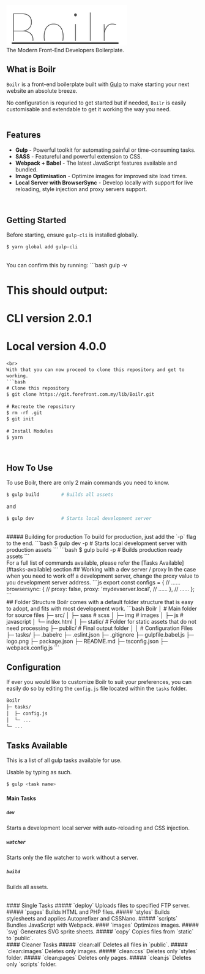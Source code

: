![Why Hello There!](logo.png)  
The Modern Front-End Developers Boilerplate.

## What is Boilr
`Boilr` is a front-end boilerplate built with [Gulp](https://gulpjs.com/) to make starting your next website an absolute breeze.

No configuration is requried to get started but if needed, `Boilr` is easily customisable and extendable to get it working the way you need.
<br>
<br>

## Features
- **Gulp** - Powerful toolkit for automating painful or time-consuming tasks.
- **SASS** - Featureful and powerful extension to CSS.
- **Webpack + Babel** - The latest JavaScript features available and bundled.
- **Image Optimisation** - Optimize images for improved site load times.
- **Local Server with BrowserSync** - Develop locally with support for live reloading, style injection and proxy servers support.  
<br>

## Getting Started
Before starting, ensure `gulp-cli` is installed globally.
```bash
$ yarn global add gulp-cli
```
<br>
You can confirm this by running:
```bash
gulp -v

# This should output:
# CLI version 2.0.1
# Local version 4.0.0
```
<br>
With that you can now proceed to clone this repository and get to working.
```bash
# Clone this repository
$ git clone https://git.forefront.com.my/lib/Boilr.git

# Recreate the repository
$ rm -rf .git
$ git init

# Install Modules
$ yarn
```
<br>

## How To Use
To use Boilr, there are only 2 main commands you need to know.

```bash
$ gulp build        # Builds all assets
```
and
```bash
$ gulp dev          # Starts local development server
```
<br>
##### Building for production
To build for production, just add the `-p` flag to the end.
```bash
$ gulp dev -p       # Starts local development server with production assets
```
```bash
$ gulp build -p     # Builds production ready assets
```  
<br>
For a full list of commands available, please refer the [Tasks Available](#tasks-available) section
## Working with a dev server / proxy
In the case when you need to work off a development server, change the proxy value to you development server address.
```js
export const configs = {
  // ......
  browsersync: {
    // proxy: false,
    proxy: 'mydevserver.local',
    // ......
  },
  // ......
};
```
<br>
## Folder Structure
Boilr comes with a default folder structure that is easy to adopt, and fits with most development work.
```bash
Boilr
│  # Main folder for source files
├─ src/
│  ├─ sass           # scss
│  ├─ img            # images
│  ├─ js             # javascript
│  └─ index.html
│  
├─ static/           # Folder for static assets that do not need processing
├─ public/             # Final output folder
│  
│  # Configuration Files
├─ tasks/
├─ .babelrc
├─ .eslint.json
├─ .gitignore
├─ gulpfile.babel.js
├─ logo.png
├─ package.json
├─ README.md
├─ tsconfig.json
├─ webpack.config.js
```

## Configuration
If ever you would like to customize Boilr to suit your preferences, you can easily do so by editing the `config.js` file located within the `tasks` folder.

```bash
Boilr
├─ tasks/
│  ├─ config.js
│  └─ ...
└─ ...
```

## Tasks Available
This is a list of all gulp tasks available for use.  

Usable by typing as such.
```bash
$ gulp <task name>
```

#### Main Tasks
##### `dev`
Starts a development local server with auto-reloading and CSS injection.
##### `watcher`
Starts only the file watcher to work without a server.
##### `build`
Builds all assets.

<br>
#### Single Tasks
##### `deploy`
Uploads files to specified FTP server.
##### `pages`
Builds HTML and PHP files.
##### `styles`
Builds stylesheets and applies Autoprefixer and CSSNano.
##### `scripts`
Bundles JavaScript with Webpack.
#### `images`
Optimizes images.
##### `svg`
Generates SVG sprite sheets.
##### `copy`
Copies files from `static` to `public`.

<br>
#### Cleaner Tasks
##### `clean:all`
Deletes all files in `public`.
##### `clean:images`
Deletes only images.
##### `clean:css`
Deletes only `styles` folder.
##### `clean:pages`
Deletes only pages.
##### `clean:js`
Deletes only `scripts` folder.
